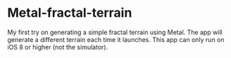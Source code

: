 Metal-fractal-terrain
=====================

My first try on generating a simple fractal terrain using Metal. The app will generate a different terrain each time it launches.
This app can only run on iOS 8 or higher (not the simulator).
